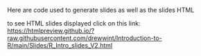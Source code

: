 Here are code used to generate slides as well as the slides HTML

to see HTML slides displayed click on this link: https://htmlpreview.github.io/?raw.githubusercontent.com/drewwint/Introduction-to-R/main/Slides/R_Intro_slides_V2.html
